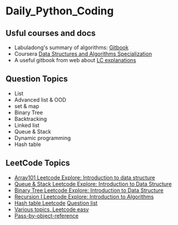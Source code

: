 # Daily_Python_Coding

## Usful courses and docs
* Labuladong's summary of algorithms: [Gitbook](https://labuladong.gitbook.io/algo/)
* Coursera [Data Structures and Algorithms Specialization](https://www.coursera.org/specializations/data-structures-algorithms)
* A useful gitbook from web about [LC explanations](https://cheonhyangzhang.gitbooks.io/leetcode-solutions/content/1_leetcode_java_two_sum__medium.html)

## Question Topics
* List
* Advanced list & OOD
* set & map
* Binary Tree
* Backtracking
* Linked list
* Queue & Stack
* Dynamic programming
* Hash table

## LeetCode Topics
* [Array101 Leetcode Explore: Introduction to data structure](https://leetcode.com/explore/featured/card/fun-with-arrays/521/introduction/)
* [Queue & Stack Leetcode Explore: Introduction to Data Structure](https://leetcode.com/explore/learn/card/queue-stack/)
* [Binary Tree Leetcode Explore: Introduction to Data Structure](https://leetcode.com/explore/learn/card/data-structure-tree/)
* [Recursion I Leetcode Explore: Introduction to Algorithms](https://leetcode.com/explore/featured/card/recursion-i/)
* [Hash table Leetcode](https://leetcode.com/explore/learn/card/hash-table/) [Question list](https://blog.csdn.net/pushup8/article/details/85341207)
* [Various topics, Leetcode easy](https://leetcode.com/explore/featured/card/30-day-leetcoding-challenge/)
* [Pass-by-object-reference](https://www.python-course.eu/passing_arguments.php)
